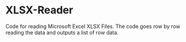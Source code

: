 # XLSX-Reader
Code for reading Microsoft Excel XLSX Files. The code goes row by row reading the data and outputs a list of row data.
